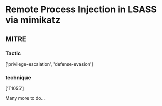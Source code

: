 # Remote Process Injection in LSASS via mimikatz

## MITRE

### Tactic
['privilege-escalation', 'defense-evasion']

### technique
['T1055']

Many more to do...
